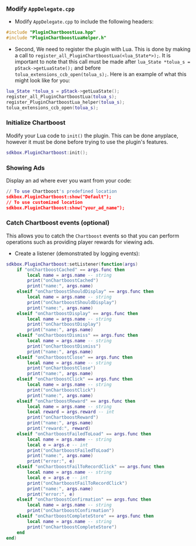 ### Modify `AppDelegate.cpp`
* Modify `AppDelegate.cpp` to include the following headers:
```cpp
#include "PluginChartboostLua.hpp"
#include "PluginChartboostLuaHelper.h"
```

* Second, We need to register the plugin with Lua. This is done by making a call to `register_all_PluginChartboostLua(<lua_State*>);`. It is important to note that this call must be made after `lua_State *tolua_s = pStack->getLuaState();` and before `tolua_extensions_ccb_open(tolua_s);`. Here is an example of what this might look like for you:
```lua
lua_State *tolua_s = pStack->getLuaState();
register_all_PluginChartboostLua(tolua_s);
register_PluginChartboostLua_helper(tolua_s);
tolua_extensions_ccb_open(tolua_s);
```

### Initialize Chartboost
Modify your Lua code to `init()` the plugin. This can be done anyplace, however it must be done before trying to use the plugin's features.
```lua
sdkbox.PluginChartboost:init();
```

### Showing Ads
Display an ad where ever you want from your code:
```lua
// To use Chartboost's predefined location
sdkbox.PluginChartboost:show("Default");
// To use customized location
sdkbox.PluginChartboost:show("your_ad_name");
```

### Catch Chartboost events (optional)
This allows you to catch the `Chartboost` events so that you can perform operations such as providing player rewards for viewing ads.

* Create a listener (demonstrated by logging events):
```lua
sdkbox.PluginChartboost:setListener(function(args)
    if "onChartboostCached" == args.func then
        local name = args.name -- string
        print("onChartboostCached")
        print("name:", args.name)
    elseif "onChartboostShouldDisplay" == args.func then
        local name = args.name -- string
        print("onChartboostShouldDisplay")
        print("name:", args.name)
    elseif "onChartboostDisplay" == args.func then
        local name = args.name -- string
        print("onChartboostDisplay")
        print("name:", args.name)
    elseif "onChartboostDismiss" == args.func then
        local name = args.name -- string
        print("onChartboostDismiss")
        print("name:", args.name)
    elseif "onChartboostClose" == args.func then
        local name = args.name -- string
        print("onChartboostClose")
        print("name:", args.name)
    elseif "onChartboostClick" == args.func then
        local name = args.name -- string
        print("onChartboostClick")
        print("name:", args.name)
    elseif "onChartboostReward" == args.func then
        local name = args.name -- string
        local reward = args.reward -- int
        print("onChartboostReward")
        print("name:", args.name)
        print("reward:", reward)
    elseif "onChartboostFailedToLoad" == args.func then
        local name = args.name -- string
        local e = args.e -- int
        print("onChartboostFailedToLoad")
        print("name:", args.name)
        print("error:", e)
    elseif "onChartboostFailToRecordClick" == args.func then
        local name = args.name -- string
        local e = args.e -- int
        print("onChartboostFailToRecordClick")
        print("name:", args.name)
        print("error:", e)
    elseif "onChartboostConfirmation" == args.func then
        local name = args.name -- string
        print("onChartboostConfirmation")
    elseif "onChartboostCompleteStore" == args.func then
        local name = args.name -- string
        print("onChartboostCompleteStore")
    end
end)
```
